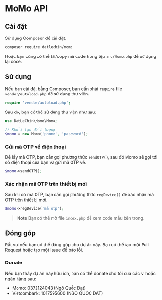 # MoMo API

## Cài đặt

Sử dụng Composer để cài đặt:

```bash
composer require datlechin/momo
```

Hoặc bạn cũng có thể tải/copy mã code trong tệp `src/Momo.php` để sử dụng lại code.

## Sử dụng

Nếu bạn cài đặt bằng Composer, bạn cần phải `require` file `vendor/autoload.php` để sử dụng thư viện.

```php
require 'vendor/autoload.php';
```

Sau đó, bạn có thể sử dụng thư viện như sau:

```php
use DatLeChin\Momo\Momo;

// Khởi tạo đối tượng
$momo = new Momo('phone', 'password');
```

### Gửi mã OTP về điện thoại

Để lấy mã OTP, bạn cần gọi phương thức `sendOTP()`, sau đó Momo sẽ gọi tới số điện thoại của bạn và gửi mã OTP về.

```php
$momo->sendOTP();
```

### Xác nhận mã OTP trên thiết bị mới

Sau khi có mã OTP, bạn cần gọi phương thức `regDevice()` để xác nhận mã OTP trên thiết bị mới.

```php
$momo->regDevice('mã otp');
```

> **Note**
> Bạn có thể mở file `index.php` để xem code mẫu bên trong.

## Đóng góp

Rất vui nếu bạn có thể đóng góp cho dự án này. Bạn có thể tạo một Pull Request hoặc tạo một Issue để báo lỗi.

### Donate

Nếu bạn thấy dự án này hữu ích, bạn có thể donate cho tôi qua các ví hoặc ngân hàng sau:

- Momo: 0372124043 (Ngô Quốc Đạt)
- Vietcombank: 1017595600 (NGO QUOC DAT)

